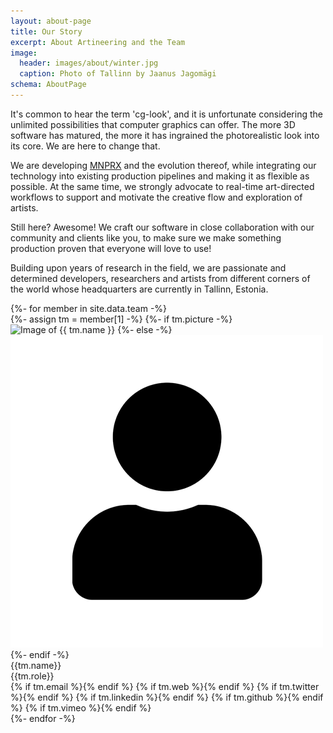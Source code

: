 ```yaml
---
layout: about-page
title: Our Story
excerpt: About Artineering and the Team
image:
  header: images/about/winter.jpg
  caption: Photo of Tallinn by Jaanus Jagomägi
schema: AboutPage
---
```


It's common to hear the term 'cg-look', and it is unfortunate considering the unlimited possibilities that computer graphics can offer. The more 3D software has matured, the more it has ingrained the photorealistic look into its core. We are here to change that.

We are developing [MNPRX](/software/MNPRX/) and the evolution thereof, while integrating our technology into existing production pipelines and making it as flexible as possible. At the same time, we strongly advocate to real-time art-directed workflows to support and motivate the creative flow and exploration of artists.

Still here? Awesome! We craft our software in close collaboration with our community and clients like you, to make sure we make something production proven that everyone will love to use!

Building upon years of research in the field, we are passionate and determined developers, researchers and artists from different corners of the world whose headquarters are currently in Tallinn, Estonia.

<div class="aio-team">
  {%- for member in site.data.team -%}
    <div class="aio-team-member">
      {%- assign tm = member[1] -%}
        {%- if tm.picture -%}
          <img src="/images/about/team/{{tm.picture}}" alt="Image of {{ tm.name }}">
        {%- else -%}
          <img src="/images/about/team/member.png" alt="Image of {{ tm.name }} coming soon">
        {%- endif -%}
        <div class="aio-team-name">{{tm.name}}</div>
        <div class="aio-team-role">{{tm.role}}</div>
        <div class="aio-team-social">
          {% if tm.email %}<a href="mailto:{{ tm.email }}" title="Email {{ tm.name }}" target="_top"><i class="fas fa-paper-plane fa-lg"></i></a>{% endif %}
          {% if tm.web %}<a href="{{ tm.web }}" title="{{ tm.name }} on the web" target="_blank"><i class="fas fa-globe-europe fa-lg"></i></a>{% endif %}
          {% if tm.twitter %}<a href="https://twitter.com/{{ tm.twitter }}" title="{{ tm.name }} on Twitter" target="_blank"><i class="fab fa-twitter-square fa-lg"></i></a>{% endif %}
          {% if tm.linkedin %}<a href="https://linkedin.com/in/{{ tm.linkedin }}" title="{{ tm.name }} on LinkedIn" target="_blank"><i class="fab fa-linkedin fa-lg"></i></a>{% endif %}
          {% if tm.github %}<a href="https://github.com/{{ tm.github }}" title="{{ tm.name}} on Github" target="_blank"><i class="fab fa-github-square fa-lg"></i></a>{% endif %}
          {% if tm.vimeo %}<a href="https://vimeo.com/{{ tm.vimeo }}" title="{{ tm.name}} on Vimeo" target="_blank"><i class="fab fa-vimeo-square fa-lg"></i></a>{% endif %}
        </div>
      </div>
  {%- endfor -%}
</div>
